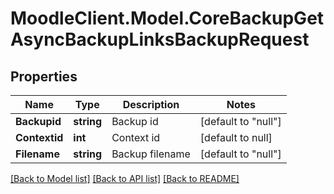 # MoodleClient.Model.CoreBackupGetAsyncBackupLinksBackupRequest

## Properties

Name | Type | Description | Notes
------------ | ------------- | ------------- | -------------
**Backupid** | **string** | Backup id | [default to "null"]
**Contextid** | **int** | Context id | [default to null]
**Filename** | **string** | Backup filename | [default to "null"]

[[Back to Model list]](../README.md#documentation-for-models) [[Back to API list]](../README.md#documentation-for-api-endpoints) [[Back to README]](../README.md)

